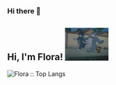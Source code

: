 ### Hi there 👋 <h2> Hi, I'm Flora! <img src="./a.gif" width="100"></h2>



<!--<div align="center"> <a href="https://blog.ytadx.cn/"> <img src="https://readme-typing-svg.herokuapp.com/?lines=As long as you keep smiling&size=20" > </a> </div> -->

<!--<div align="center"> <a href="https://blog.ytadx.cn/"> <img src="https://readme-typing-svg.herokuapp.com/?lines=life will smile to you!&size=20" > </a> </div> -->



<p><img src="https://github-readme-stats.vercel.app/api/top-langs/?username=lqf1215&langs_count=10&title_color=fff&text_color=E82268&bg_color=0D1117&layout=compact&border_color=18C9CD&card_width=450" alt="Flora :: Top Langs" /></p>
